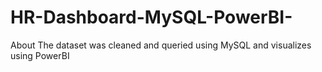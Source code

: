 # HR-Dashboard-MySQL-PowerBI-
About The dataset was cleaned and queried using MySQL  and visualizes using PowerBI
